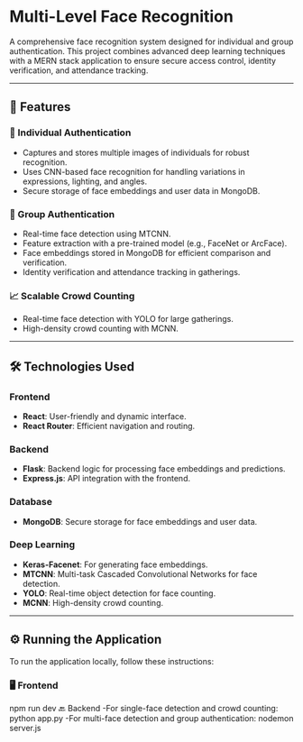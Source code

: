 # Multi-Level Face Recognition

A comprehensive face recognition system designed for individual and group authentication. This project combines advanced deep learning techniques with a MERN stack application to ensure secure access control, identity verification, and attendance tracking.

---

## 🚀 Features

### 👤 Individual Authentication
- Captures and stores multiple images of individuals for robust recognition.
- Uses CNN-based face recognition for handling variations in expressions, lighting, and angles.
- Secure storage of face embeddings and user data in MongoDB.

### 👥 Group Authentication
- Real-time face detection using MTCNN.
- Feature extraction with a pre-trained model (e.g., FaceNet or ArcFace).
- Face embeddings stored in MongoDB for efficient comparison and verification.
- Identity verification and attendance tracking in gatherings.

### 📈 Scalable Crowd Counting
- Real-time face detection with YOLO for large gatherings.
- High-density crowd counting with MCNN.

---

## 🛠️ Technologies Used

### Frontend
- **React**: User-friendly and dynamic interface.
- **React Router**: Efficient navigation and routing.

### Backend
- **Flask**: Backend logic for processing face embeddings and predictions.
- **Express.js**: API integration with the frontend.

### Database
- **MongoDB**: Secure storage for face embeddings and user data.

### Deep Learning
- **Keras-Facenet**: For generating face embeddings.
- **MTCNN**: Multi-task Cascaded Convolutional Networks for face detection.
- **YOLO**: Real-time object detection for face counting.
- **MCNN**: High-density crowd counting.

---

## ⚙️ Running the Application

To run the application locally, follow these instructions:

### 🖥️ Frontend
npm run dev
🔙 Backend
-For single-face detection and crowd counting:
python app.py
-For multi-face detection and group authentication:
nodemon server.js
